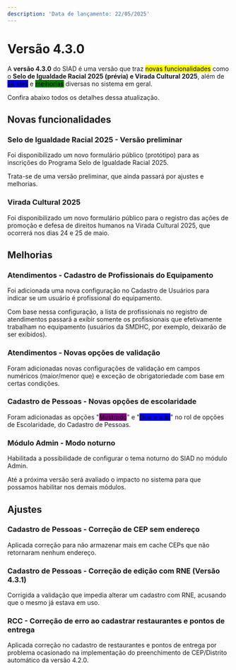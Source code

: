 ```yaml
---
description: 'Data de lançamento: 22/05/2025'
---
```


# Versão 4.3.0

A **versão 4.3.0** do SIAD é uma versão que traz <mark style="background-color:yellow;">novas funcionalidades</mark> como o **Selo de Igualdade Racial 2025 (prévia) e Virada Cultural 2025**, além de <mark style="background-color:blue;">ajustes</mark> e <mark style="background-color:green;">melhorias</mark> diversas no sistema em geral.

Confira abaixo todos os detalhes dessa atualização.

## Novas funcionalidades

### Selo de Igualdade Racial 2025 - Versão preliminar

Foi disponibilizado um novo formulário público (protótipo) para as inscrições do Programa Selo de Igualdade Racial 2025.

Trata-se de uma versão preliminar, que ainda passará por ajustes e melhorias.

### Virada Cultural 2025

Foi disponibilizado um novo formulário público para o registro das ações de promoção e defesa de direitos humanos na Virada Cultural 2025, que ocorrerá nos dias 24 e 25 de maio.

## Melhorias

### Atendimentos - Cadastro de Profissionais do Equipamento

Foi adicionada uma nova configuração no Cadastro de Usuários para indicar se um usuário é profissional do equipamento.

Com base nessa configuração, a lista de profissionais no registro de atendimentos passará a exibir somente os profissionais que efetivamente trabalham no equipamento (usuários da SMDHC, por exemplo, deixarão de ser exibidos).

### Atendimentos - Novas opções de validação

Foram adicionadas novas configurações de validação em campos numéricos (maior/menor que) e exceção de obrigatoriedade com base em certas condições.

### Cadastro de Pessoas - Novas opções de escolaridade

Foram adicionadas as opções "<mark style="background-color:purple;">Mestrado</mark>" e "<mark style="background-color:blue;">Doutorado</mark>" no rol de opções de Escolaridade, do Cadastro de Pessoas.

### Módulo Admin - Modo noturno

Habilitada a possibilidade de configurar o tema noturno do SIAD no módulo Admin.

Até a próxima versão será avaliado o impacto no sistema para que possamos habilitar nos demais módulos.

## Ajustes

### Cadastro de Pessoas - Correção de CEP sem endereço

Aplicada correção para não armazenar mais em cache CEPs que não retornaram nenhum endereço.

### Cadastro de Pessoas - Correção de edição com RNE (Versão 4.3.1)

Corrigida a validação que impedia alterar um cadastro com RNE, acusando que o mesmo já estava em uso.

### RCC - Correção de erro ao cadastrar restaurantes e pontos de entrega

Aplicada correção no cadastro de restaurantes e pontos de entrega por problema ocasionado na implementação do preenchimento de CEP/Distrito automático da versão 4.2.0.
